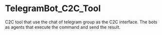 # TelegramBot_C2C_Tool
C2C tool that use the chat of telegram group as the C2C interface. The bots as agents that execute the command and send the result.

